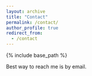 ```yaml
---
layout: archive
title: "Contact"
permalink: /contact/
author_profile: true
redirect_from:
  - /contact
---
```


{% include base_path %}

Best way to reach me is by email.

